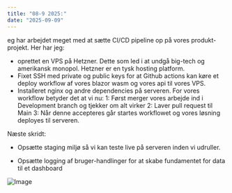```yaml
---
title: "08-9 2025:"
date: "2025-09-09"
---
```


eg har arbejdet meget med at sætte CI/CD pipeline op på vores produkt-projekt. 
Her har jeg: 
- oprettet en VPS på Hetzner. Dette som led i at undgå big-tech og amerikansk monopol. Hetzner er en tysk hosting platform.  
- Fixet SSH med private og public keys for at Github actions kan køre et deploy workflow af vores blazor wasm og vores api til vores VPS. 
- Installeret nginx og andre dependencies på serveren.
For vores workflow betyder det at vi nu:
	1: Først merger vores arbejde ind i Development branch og tjekker om alt virker
	2: Laver pull request til Main 
	3: Når denne accepteres går startes workflowet og vores løsning deployes til serveren. 

Næste skridt: 
- Opsætte staging miljø så vi kan teste live på serveren inden vi udruller.

- Opsætte logging af bruger-handlinger for at skabe fundamentet for data til et dashboard

![Image](images/2025-09-09-)
